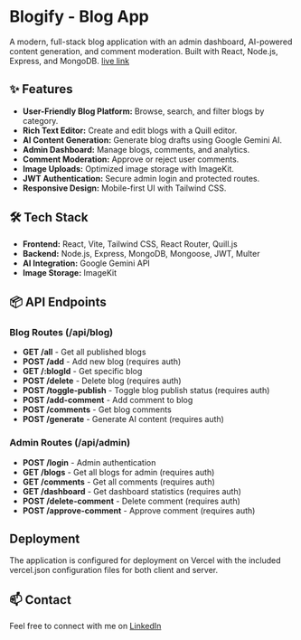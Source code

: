 # Blogify - Blog App

A modern, full-stack blog application with an admin dashboard, AI-powered content generation, and comment moderation. Built with React, Node.js, Express, and MongoDB. [live link](https://blog-website-frontend-sigma.vercel.app/)

## ✨ Features

- **User-Friendly Blog Platform:** Browse, search, and filter blogs by category.
- **Rich Text Editor:** Create and edit blogs with a Quill editor.
- **AI Content Generation:** Generate blog drafts using Google Gemini AI.
- **Admin Dashboard:** Manage blogs, comments, and analytics.
- **Comment Moderation:** Approve or reject user comments.
- **Image Uploads:** Optimized image storage with ImageKit.
- **JWT Authentication:** Secure admin login and protected routes.
- **Responsive Design:** Mobile-first UI with Tailwind CSS.

## 🛠️ Tech Stack

- **Frontend:** React, Vite, Tailwind CSS, React Router, Quill.js
- **Backend:** Node.js, Express, MongoDB, Mongoose, JWT, Multer
- **AI Integration:** Google Gemini API
- **Image Storage:** ImageKit

## 📦 API Endpoints

### Blog Routes (/api/blog)

- **GET /all** - Get all published blogs
- **POST /add** - Add new blog (requires auth)
- **GET /:blogId** - Get specific blog
- **POST /delete** - Delete blog (requires auth)
- **POST /toggle-publish** - Toggle blog publish status (requires auth)
- **POST /add-comment** - Add comment to blog
- **POST /comments** - Get blog comments
- **POST /generate** - Generate AI content (requires auth)

### Admin Routes (/api/admin)

- **POST /login** - Admin authentication
- **GET /blogs** - Get all blogs for admin (requires auth)
- **GET /comments** - Get all comments (requires auth)
- **GET /dashboard** - Get dashboard statistics (requires auth)
- **POST /delete-comment** - Delete comment (requires auth)
- **POST /approve-comment** - Approve comment (requires auth)

## Deployment

The application is configured for deployment on Vercel with the included vercel.json configuration files for both client and server.

## 📫 Contact

Feel free to connect with me on [LinkedIn](https://www.linkedin.com/in/vatshal-negi-916a0a229/)
